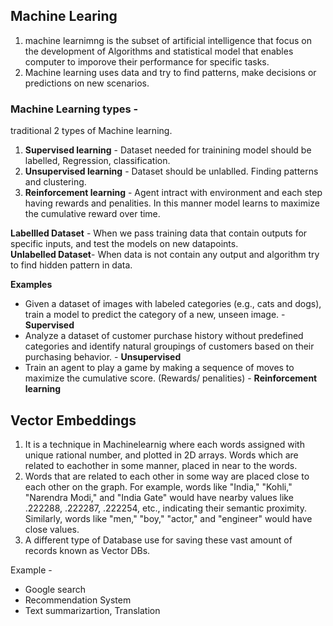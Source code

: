 ## Machine Learing

1. machine learnimng is the subset of artificial intelligence that focus on the development of Algorithms and statistical model that enables computer to imporove their performance for specific tasks.
2. Machine learning uses data and try to find patterns, make decisions or predictions on new scenarios.

### Machine Learning types -
traditional 2 types of Machine learning.
1. **Supervised learning** - Dataset needed for trainining model should be labelled, Regression, classification.
2. **Unsupervised learning** - Dataset should be unlablled. Finding patterns and clustering.
3. **Reinforcement learning** - Agent intract with environment and each step having rewards and penalities. In this manner model learns to maximize the cumulative reward over time.

**Labellled Dataset** - When we pass training data that contain outputs for specific inputs, and test the models on new datapoints. <br />
**Unlabelled Dataset**- When data is not contain any output and algorithm try to find hidden pattern in data.

**Examples** <br/>
- Given a dataset of images with labeled categories (e.g., cats and dogs), train a model to predict the category of a new, unseen image. - **Supervised** <br />
- Analyze a dataset of customer purchase history without predefined categories and identify natural groupings of customers based on their purchasing behavior. - **Unsupervised** <br />
- Train an agent to play a game by making a sequence of moves to maximize the cumulative score. (Rewards/ penalities) - **Reinforcement learning** <br />



## Vector Embeddings
1. It is a technique in Machinelearnig where each words assigned with unique rational number, and plotted in 2D arrays. Words which are related to eachother in some manner, placed in near to the words.
2. Words that are related to each other in some way are placed close to each other on the graph. For example, words like "India," "Kohli," "Narendra Modi," and "India Gate" would have nearby values like .222288, .222287, .222254, etc., indicating their semantic proximity. Similarly, words like "men," "boy," "actor," and "engineer" would have close values.
3. A different type of Database use for saving these vast amount of records known as Vector DBs.

Example - 
- Google search
- Recommendation System
- Text summarizartion, Translation
